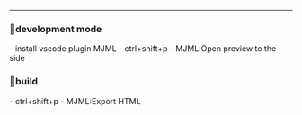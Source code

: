 <hr>

<h3 align="left">🏢development mode</h3>
- install vscode plugin MJML
- ctrl+shift+p
- MJML:Open preview to the side

<h3 align="left">💬build</h3>
- ctrl+shift+p
- MJML:Export HTML